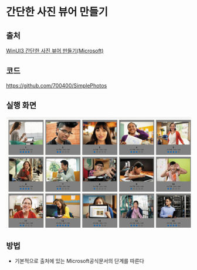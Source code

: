 # 간단한 사진 뷰어 만들기
## 출처
[WinUI3 간단한 사진 뷰어 만들기(Microsoft)](https://learn.microsoft.com/ko-kr/windows/apps/get-started/simple-photo-viewer-winui3?tabs=cpp)
## 코드
https://github.com/700400/SimplePhotos
## 실행 화면
![img](img/img_finalTest1/1.gif)
## 방법
* 기본적으로 출처에 있는 Microsoft공식문서의 단계를 따른다
